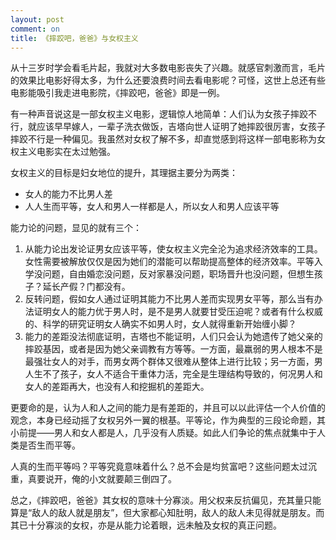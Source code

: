```yaml
---
layout: post
comment: on
title: 《摔跤吧，爸爸》与女权主义
---
```


从十三岁时学会看毛片起，我就对大多数电影丧失了兴趣。就感官刺激而言，毛片的效果比电影好得太多，为什么还要浪费时间去看电影呢？可怪，这世上总还有些电影能吸引我走进电影院，《摔跤吧，爸爸》即是一例。

<!--excerpt-->

有一种声音说这是一部女权主义电影，逻辑惊人地简单：人们认为女孩子摔跤不行，就应该早早嫁人，一辈子洗衣做饭，吉塔向世人证明了她摔跤很厉害，女孩子摔跤不行是一种偏见。我虽然对女权了解不多，却直觉感到将这样一部电影称为女权主义电影实在太过勉强。

女权主义的目标是妇女地位的提升，其理据主要分为两类：
* 女人的能力不比男人差
* 人人生而平等，女人和男人一样都是人，所以女人和男人应该平等

能力论的问题，显见的就有三个：
1. 从能力论出发论证男女应该平等，使女权主义完全沦为追求经济效率的工具。女性需要被解放仅仅是因为她们的潜能可以帮助提高整体的经济效率。平等入学没问题，自由婚恋没问题，反对家暴没问题，职场晋升也没问题，但想生孩子？延长产假？门都没有。
2. 反转问题，假如女人通过证明其能力不比男人差而实现男女平等，那么当有办法证明女人的能力优于男人时，是不是男人就要甘受压迫呢？或者有什么权威的、科学的研究证明女人确实不如男人时，女人就得重新开始缠小脚？
3. 能力的差距没法彻底证明，吉塔也不能证明，人们只会认为她遗传了她父亲的摔跤基因，或者是因为她父亲调教有方等等。一方面，最羸弱的男人根本不是最强壮女人的对手，而男女两个群体又很难从整体上进行比较；另一方面，男人生不了孩子，女人不适合干重体力活，完全是生理结构导致的，何况男人和女人的差距再大，也没有人和挖掘机的差距大。

更要命的是，认为人和人之间的能力是有差距的，并且可以以此评估一个人价值的观念，本身已经动摇了女权另外一翼的根基。平等论，作为典型的三段论命题，其小前提——男人和女人都是人，几乎没有人质疑。如此人们争论的焦点就集中于人类是否生而平等。

人真的生而平等吗？平等究竟意味着什么？总不会是均贫富吧？这些问题太过沉重，真要说开，俺的小文就要颠三倒四了。

总之，《摔跤吧，爸爸》其女权的意味十分寡淡。用父权来反抗偏见，充其量只能算是“敌人的敌人就是朋友”，但大家都心知肚明，敌人的敌人未见得就是朋友。而其已十分寡淡的女权，亦是从能力论着眼，远未触及女权的真正问题。

